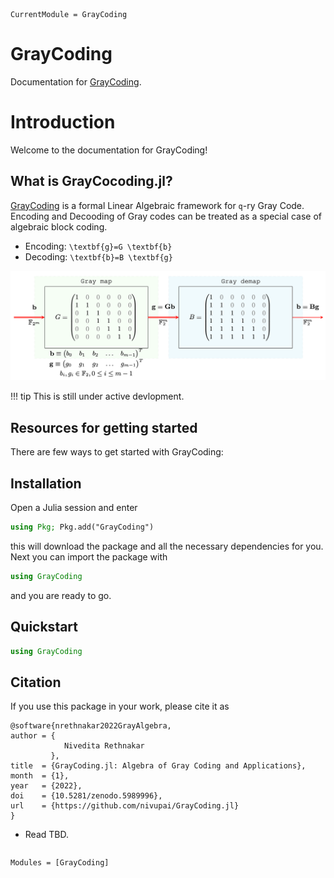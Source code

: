 ```@meta
CurrentModule = GrayCoding
```

# GrayCoding

Documentation for [GrayCoding](https://github.com/nivupai/GrayCoding.jl).

# Introduction

Welcome to the documentation for GrayCoding!

## What is GrayCocoding.jl?

[GrayCoding](https://github.com/nivupai/GrayCoding.jl) is a formal Linear Algebraic framework for ``q``-ry Gray Code.
Encoding and Decooding of Gray codes can be treated as a special case of algebraic block coding.

* Encoding: ``\textbf{g}=G \textbf{b} ``
* Decoding: ``\textbf{b}=B \textbf{g} ``

![](./assets/fig_gray_algebra_binary.png)

!!! tip
    This is still under active devlopment.

## Resources for getting started

There are few ways to get started with GrayCoding:

## Installation

Open a Julia session and enter

```julia
using Pkg; Pkg.add("GrayCoding")
```

this will download the package and all the necessary dependencies for you. Next you can import the package with

```julia
using GrayCoding
```

and you are ready to go.

## Quickstart

```julia
using GrayCoding
```




## Citation

If you use this package in your work, please cite it as
```
@software{nrethnakar2022GrayAlgebra,
author = {
            Nivedita Rethnakar 
         },
title  = {GrayCoding.jl: Algebra of Gray Coding and Applications},
month  = {1},
year   = {2022},
doi    = {10.5281/zenodo.5989996},
url    = {https://github.com/nivupai/GrayCoding.jl}
}
```


* Read TBD.


```@index
```

```@autodocs
Modules = [GrayCoding]
```
